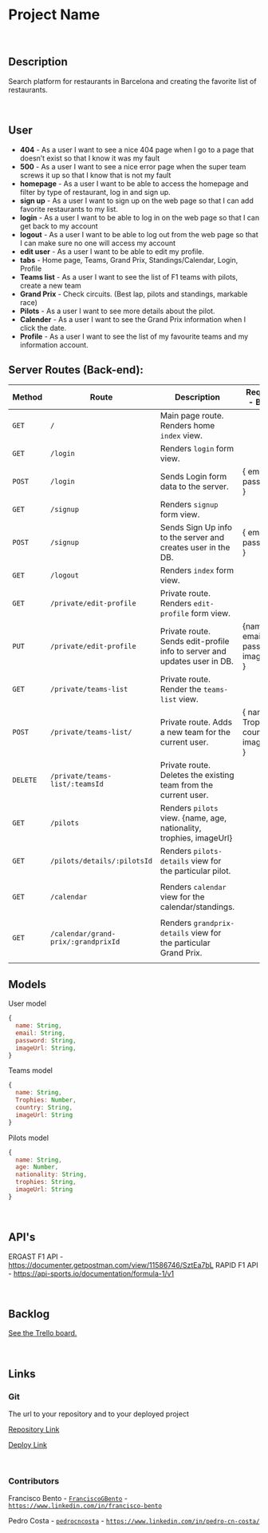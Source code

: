 # Project Name

<br>



## Description

Search platform for restaurants in Barcelona and creating the favorite list of restaurants.



<br>

## User

- **404** - As a user I want to see a nice 404 page when I go to a page that doesn’t exist so that I know it was my fault
- **500** - As a user I want to see a nice error page when the super team screws it up so that I know that is not my fault
- **homepage** - As a user I want to be able to access the homepage and filter by type of restaurant, log in and sign up. 
- **sign up** - As a user I want to sign up on the web page so that I can add favorite restaurants to my list.
- **login** - As a user I want to be able to log in on the web page so that I can get back to my account
- **logout** - As a user I want to be able to log out from the web page so that I can make sure no one will access my account
- **edit user** - As a user I want to be able to edit my profile.
- **tabs** - Home page, Teams, Grand Prix, Standings/Calendar, Login, Profile
- **Teams list** - As a user I want to see the list of F1 teams with pilots, create a new team
- **Grand Prix** - Check circuits. (Best lap, pilots and standings, markable race)
- **Pilots** - As a user I want to see more details about the pilot.
- **Calender** - As a user I want to see the Grand Prix information when I click the date.
- **Profile** - As a user I want to see the list of my favourite teams and my information account.



## Server Routes (Back-end):



| **Method** | **Route**                          | **Description**                                              | Request  - Body                                          |
| ---------- | ---------------------------------- | ------------------------------------------------------------ | -------------------------------------------------------- |
| `GET`      | `/`                                | Main page route.  Renders home `index` view.                 |                                                          |
| `GET`      | `/login`                           | Renders `login` form view.                                   |                                                          |
| `POST`     | `/login`                           | Sends Login form data to the server.                         | { email, password }                                      |
| `GET`      | `/signup`                          | Renders `signup` form view.                                  |                                                          |
| `POST`     | `/signup`                          | Sends Sign Up info to the server and creates user in the DB. | {  email, password  }                                    |
| `GET`      | `/logout`                          | Renders `index` form view.                                  |                                                          |
| `GET`      | `/private/edit-profile`            | Private route. Renders `edit-profile` form view.             |                                                          |
| `PUT`      | `/private/edit-profile`            | Private route. Sends edit-profile info to server and updates user in DB. | {name, email, password, imageUrl } |
| `GET`      | `/private/teams-list`              | Private route. Render the `teams-list` view.                  |                                                          |
| `POST`     | `/private/teams-list/`             | Private route. Adds a new team for the current user.     | { name, Trophies, country, imageUrl }                                 |
| `DELETE`   | `/private/teams-list/:teamsId`     | Private route. Deletes the existing team from the current user. |                                                          |
| `GET`      | `/pilots`                          | Renders `pilots` view. {name, age, nationality, trophies, imageUrl}   |                                                          |
| `GET`      | `/pilots/details/:pilotsId`        | Renders `pilots-details` view for the particular pilot. 
|                                                          |
| `GET`      | `/calendar`                        | Renders `calendar` view for the calendar/standings. 
|                                                          |
| `GET`      | `/calendar/grand-prix/:grandprixId` | Renders `grandprix-details` view for the particular Grand Prix. 
|                                                          |






## Models

User model

```javascript
{
  name: String,
  email: String,
  password: String,
  imageUrl: String,
}

```



Teams model

```javascript
{
  name: String,
  Trophies: Number,
  country: String,
  imageUrl: String
}

```

Pilots model

```javascript
{
  name: String,
  age: Number,
  nationality: String,
  trophies: String,
  imageUrl: String
}

```


<br>

## API's

ERGAST F1 API - https://documenter.getpostman.com/view/11586746/SztEa7bL
RAPID F1 API  - https://api-sports.io/documentation/formula-1/v1


<br>




## Backlog

[See the Trello board.](https://trello.com/b/enapNIqr/projeto2)



<br>



## Links



### Git

The url to your repository and to your deployed project

[Repository Link](https://github.com/FranciscoGBento/FSWebApp)

[Deploy Link](https://fsweb-app.herokuapp.com/)



<br>


### Contributors
Francisco Bento - [`FranciscoGBento`](https://github.com/FranciscoGBento) - [`https://www.linkedin.com/in/francisco-bento`]()

Pedro Costa - [`pedrocncosta`](https://github.com/pedrocncosta) - [`https://www.linkedin.com/in/pedro-cn-costa/`]()